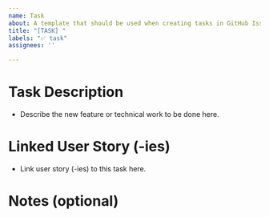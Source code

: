 ```yaml
---
name: Task
about: A template that should be used when creating tasks in GitHub Issues.
title: "[TASK] "
labels: "✅ task"
assignees: ''

---
```


# Task Description
- Describe the new feature or technical work to be done here.

# Linked User Story (-ies)
- Link user story (-ies) to this task here.

# Notes (optional)
